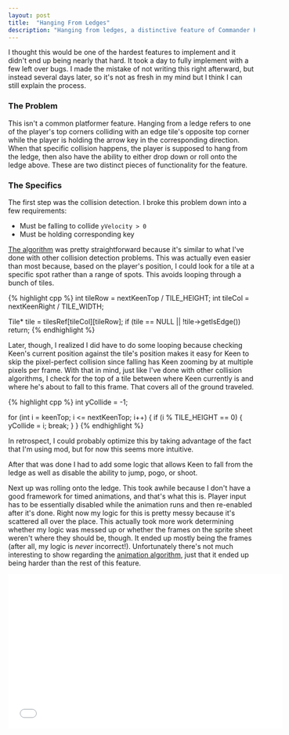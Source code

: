 ```yaml
---
layout: post
title:  "Hanging From Ledges"
description: "Hanging from ledges, a distinctive feature of Commander Keen 5."
---
```

I thought this would be one of the hardest features to implement and it didn't
end up being nearly that hard. It took a day to fully implement with a few left
over bugs. I made the mistake of not writing this right afterward, but instead
several days later, so it's not as fresh in my mind but I think I can still
explain the process.

### The Problem

This isn't a common platformer feature. Hanging from a ledge refers to one of
the player's top corners colliding with an edge tile's opposite top corner
while the player is holding the arrow key in the corresponding direction. When
that specific collision happens, the player is supposed to hang from the ledge,
then also have the ability to either drop down or roll onto the ledge
above. These are two distinct pieces of functionality for the feature.

### The Specifics

The first step was the collision detection. I broke this problem down into a few requirements:

- Must be falling to collide `yVelocity > 0`
- Must be holding corresponding key

[The
algorithm](https://github.com/PlanetLotus/keen5-linux/blob/master/src/Player.cpp#L504-L533)
was pretty straightforward because it's similar to what I've done
with other collision detection problems. This was actually even easier than
most because, based on the player's position, I could look for a tile at a
specific spot rather than a range of spots. This avoids looping through a bunch
of tiles.

{% highlight cpp %}
int tileRow = nextKeenTop / TILE_HEIGHT;
int tileCol = nextKeenRight / TILE_WIDTH;

Tile* tile = tilesRef[tileCol][tileRow];
if (tile == NULL || !tile->getIsEdge())
    return;
{% endhighlight %}

Later, though, I realized I did have to do some looping because checking Keen's
current position against the tile's position makes it easy for Keen to skip the
pixel-perfect collision since falling has Keen zooming by at multiple pixels
per frame. With that in mind, just like I've done with other collision
algorithms, I check for the top of a tile between where Keen currently is and
where he's about to fall to this frame. That covers all of the ground traveled.

{% highlight cpp %}
int yCollide = -1;

for (int i = keenTop; i <= nextKeenTop; i++) {
    if (i % TILE_HEIGHT == 0) {
        yCollide = i;
        break;
    }
}
{% endhighlight %}

In retrospect, I could probably optimize this by taking advantage of the fact
that I'm using mod, but for now this seems more intuitive.

After that was done I had to add some logic that allows Keen to fall from the
ledge as well as disable the ability to jump, pogo, or shoot.

Next up was rolling onto the ledge. This took awhile because I don't have a
good framework for timed animations, and that's what this is. Player input has
to be essentially disabled while the animation runs and then re-enabled after
it's done. Right now my logic for this is pretty messy because it's scattered
all over the place. This actually took more work determining whether my logic
was messed up or whether the frames on the sprite sheet weren't where they
should be, though. It ended up mostly being the frames (after all, my logic is
*never* incorrect!). Unfortunately there's not much interesting to show
regarding the [animation
algorithm](https://github.com/PlanetLotus/keen5-linux/blob/master/src/Player.cpp#L567-L597),
just that it ended up being harder than the rest of this feature.

<iframe width="560" height="315" src="//www.youtube.com/embed/l3bUzzVmzAU" frameborder="0" allowfullscreen></iframe>
